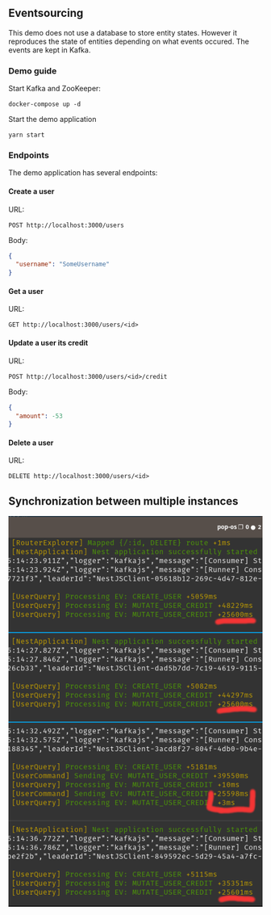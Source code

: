 ## Eventsourcing

This demo does not use a database to store entity states. However it reproduces the state of entities depending on what events occured. The events are kept in Kafka.

### Demo guide

Start Kafka and ZooKeeper:

```
docker-compose up -d
```

Start the demo application

```
yarn start
```

### Endpoints

The demo application has several endpoints:

#### Create a user

URL:

```
POST http://localhost:3000/users
```

Body:

```json
{
  "username": "SomeUsername"
}
```

#### Get a user

URL:

```
GET http://localhost:3000/users/<id>
```

#### Update a user its credit

URL:

```
POST http://localhost:3000/users/<id>/credit
```

Body:

```json
{
  "amount": -53
}
```

#### Delete a user

URL:

```
DELETE http://localhost:3000/users/<id>
```

## Synchronization between multiple instances

![](https://github.com/TimVosch/eventstream-to-state/raw/master/docs/eventsourcing_delay.png)
